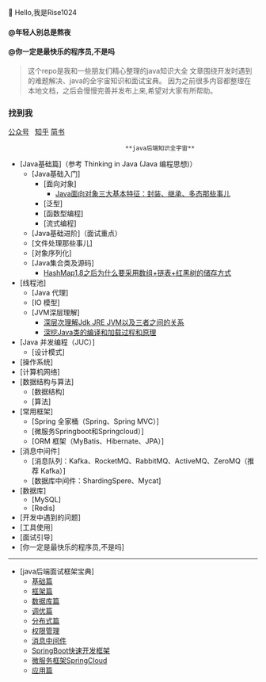   👋 Hello,我是Rise1024
#### @年轻人别总是熬夜
#### @你一定是最快乐的程序员,不是吗
  >这个repo是我和一些朋友们精心整理的java知识大全
  文章围绕开发时遇到的难题解决、java的全宇宙知识和面试宝典。
  因为之前很多内容都整理在本地文档，之后会慢慢完善并发布上来,希望对大家有所帮助。

### 找到我
<p>
 <a href="https://mp.weixin.qq.com/s?__biz=MzUzOTAwNzI2MQ==&mid=2247483755&idx=1&sn=a76b8eb8b1928679c29eef8fb70f94fa&chksm=face4119cdb9c80ff6a6ab9ae41af2d891834a64d96e60d6593977ff8481bf9c21217f62cfb5&token=928701946&lang=zh_CN#rd">公众号</a>&nbsp;&nbsp; 
  <a href="https://www.zhihu.com/people/hou-ren-71">知乎</a>
   <a href="https://www.jianshu.com/u/dd545da335c8">简书</a>
</p>


                                     **java后端知识全宇宙**

- [Java基础篇]（参考 Thinking in Java (Java 编程思想)）
  - [Java基础入门]
    - [面向对象]
      - [Java面向对象三大基本特征：封装、继承、多态那些事儿](https://mp.weixin.qq.com/s?__biz=MzUzOTAwNzI2MQ==&mid=2247484007&idx=2&sn=0e4335ee789b3e13083c4fd9771c196a&chksm=face4215cdb9cb030af49f09a6c9bb1f66e0a4db65ecd865f8edd7b406f6f3a690967b0e3dfb&token=1566474951&lang=zh_CN#rd)
    - [泛型]
    - [函数型编程]
    - [流式编程]  
  - [Java基础进阶]（面试重点）
   - [文件处理那些事儿]
   - [对象序列化]
   - [Java集合类及源码]
     - [HashMap1.8之后为什么要采用数组+链表+红黑树的储存方式](https://mp.weixin.qq.com/s?__biz=MzUzOTAwNzI2MQ==&mid=2247483947&idx=1&sn=a39465021f8aa79ff29bc23e19126cc5&chksm=face4259cdb9cb4f6d85cde9b8f7013f33dcdf312b17a1f927a663e29f9be4294fbfc507ea97&token=1619782870&lang=zh_CN#rd)
- [线程池]
   - [Java 代理]
   - [IO 模型]
   - [JVM深层理解]
     - [深层次理解Jdk JRE JVM以及三者之间的关系](https://mp.weixin.qq.com/s?__biz=MzUzOTAwNzI2MQ==&mid=2247483731&idx=1&sn=83238ba08f3af62a318b13a357668859&chksm=face4121cdb9c8378c70946254c6261e4e685561b8e5590aa796e445d278be440440bc03a676&token=928701946&lang=zh_CN#rd)
     - [深挖Java类的编译和加载过程和原理](https://mp.weixin.qq.com/s?__biz=MzUzOTAwNzI2MQ==&mid=2247484007&idx=1&sn=382452244857480453af3727e263458b&chksm=face4215cdb9cb039a707bf787fc2273c2e1a6f7aebf3ff2e7c7c073242ead72e0a62da80b20&token=1566474951&lang=zh_CN#rd)
- [Java 并发编程（JUC）]
   - [设计模式]
- [操作系统]
- [计算机网络]
- [数据结构与算法]
  - [数据结构]
  - [算法]
- [常用框架]
  - [Spring 全家桶（Spring、Spring MVC）]
  - [微服务Springboot和Springcloud）]
  - [ORM 框架（MyBatis、Hibernate、JPA）]
- [消息中间件]
  - [消息队列：Kafka、RocketMQ、RabbitMQ、ActiveMQ、ZeroMQ（推荐 Kafka）]
  - [数据库中间件：ShardingSpere、Mycat]  
- [数据库]
  - [MySQL]
  - [Redis]
- [开发中遇到的问题]
- [工具使用]
- [面试引导]
- [你一定是最快乐的程序员,不是吗]
___
- [java后端面试框架宝典]
  -  [基础篇](docs/javaInterview/基础篇.md)
  -  [框架篇](docs/javaInterview/框架篇.md)
  -  [数据库篇](docs/javaInterview/数据库篇.md)
  -  [调优篇](docs/javaInterview/调优篇.md)
  -  [分布式篇](docs/javaInterview/分布式篇.md)
  -  [权限管理](docs/javaInterview/权限管理.md)
  -  [消息中间件](docs/javaInterview/消息中间件.md)
  -  [SpringBoot快速开发框架](docs/javaInterview/SpringBoot快速开发框架.md)
  -  [微服务框架SpringCloud](docs/javaInterview/微服务框架SpringCloud.md)
  -  [应用篇](docs/javaInterview/应用篇.md)
  